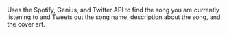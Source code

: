 Uses the Spotify, Genius, and Twitter API to find the song you are currently listening to and Tweets out the song name, description about the song, and the cover art.
